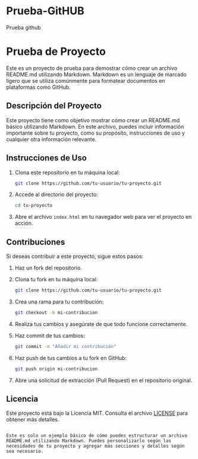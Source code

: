 # Prueba-GitHUB
Prueba github
   
# Prueba de Proyecto

Este es un proyecto de prueba para demostrar cómo crear un archivo README.md utilizando Markdown. Markdown es un lenguaje de marcado ligero que se utiliza comúnmente para formatear documentos en plataformas como GitHub.

## Descripción del Proyecto

Este proyecto tiene como objetivo mostrar cómo crear un README.md básico utilizando Markdown. En este archivo, puedes incluir información importante sobre tu proyecto, como su propósito, instrucciones de uso y cualquier otra información relevante.

## Instrucciones de Uso

1. Clona este repositorio en tu máquina local:

   ```bash
   git clone https://github.com/tu-usuario/tu-proyecto.git
   ```

2. Accede al directorio del proyecto:

   ```bash
   cd tu-proyecto
   ```

3. Abre el archivo `index.html` en tu navegador web para ver el proyecto en acción.

## Contribuciones

Si deseas contribuir a este proyecto, sigue estos pasos:

1. Haz un fork del repositorio.

2. Clona tu fork en tu máquina local:

   ```bash
   git clone https://github.com/tu-usuario/tu-proyecto.git
   ```

3. Crea una rama para tu contribución:

   ```bash
   git checkout -b mi-contribucion
   ```

4. Realiza tus cambios y asegúrate de que todo funcione correctamente.

5. Haz commit de tus cambios:

   ```bash
   git commit -m "Añadir mi contribución"
   ```

6. Haz push de tus cambios a tu fork en GitHub:

   ```bash
   git push origin mi-contribucion
   ```

7. Abre una solicitud de extracción (Pull Request) en el repositorio original.

## Licencia

Este proyecto está bajo la Licencia MIT. Consulta el archivo [LICENSE](LICENSE) para obtener más detalles.
```

Este es solo un ejemplo básico de cómo puedes estructurar un archivo README.md utilizando Markdown. Puedes personalizarlo según las necesidades de tu proyecto y agregar más secciones y detalles según sea necesario.
